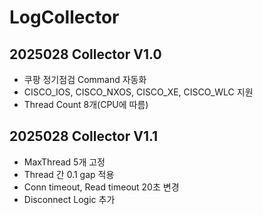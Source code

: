 # LogCollector

## 2025028 Collector V1.0
- 쿠팡 정기점검 Command 자동화
- CISCO_IOS, CISCO_NXOS, CISCO_XE, CISCO_WLC 지원
- Thread Count 8개(CPU에 따름)

## 2025028 Collector V1.1
- MaxThread 5개 고정
- Thread 간 0.1 gap 적용
- Conn timeout, Read timeout 20초 변경
- Disconnect Logic 추가
